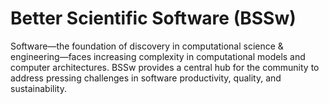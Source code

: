# Better Scientific Software (BSSw)

Software—the foundation of discovery in computational science & engineering—faces increasing complexity in computational models and computer architectures. BSSw provides a central hub for the community to address pressing challenges in software productivity, quality, and sustainability.


<!---
Slide1 L: blog_posts/what-does-this-line-do-the-challenge-of-writing-a-well-documented-code
Slide1 R: images/raw/master/Blog_0920_QuadF3.png
Slide2 L: blog_posts/applications-open-for-the-2021-bssw-fellowship-program
Slide2 R: images/raw/master/Blog_0720_Fellows.png
Slide3 L: blog_posts/a-community-of-practice-around-peer-review-for-long-term-research-software-sustainability
Slide3 R: images/raw/master/Blog_0820_Peer_review.png
Slide4 L: blog_posts/working-remotely-the-exascale-computing-project-ecp-panel-series
Slide4 R: images/raw/master/Blog_0720_RemoteWorkingPanel.png
Slide5 L: events/the-international-series-of-online-research-software-events-sorse
Slide5 R: events/call-for-posters-minisymposterium-on-software-productivity-and-sustainability-for-computational-science-and-engineering
--->

<!---
LCM: Saving for use again later

Slide1 Left: blog_posts/scientific-software-projects-and-their-communities
Slide 1 Right: items/resources-for-maximizing-remote-working
Slide2 Left: blog_posts/cleaning-your-work-surfaces-one-way-to-help-flatten-the-curve
Slide2 Right: images/raw/master/Blog_0320_COVID19.png
Slide3 Left: blog_posts/spreading-ideas-about-better-scientific-software
Slide3 Right: images/raw/master/Blog_0225_Computational.jpg
Slide4 Left: blog_posts/productivity-and-sustainability-improvement-planning-psip
Slide4 Right: images/raw/master/Blog_0120_PSIP_logo.png
Slide5 Left: items/finalizing-your-julia-package
Slide5 Right: events/webinar-best-practices-for-using-proxy-applications-as-benchmarks
--->

<!---
[Site Overview](SiteOverview.md)

[Communities Overview](CommunitiesOverview.md)

[Intro to CSE](IntroToCse.md)

[Intro to HPC](IntroToHpc.md)

--->
